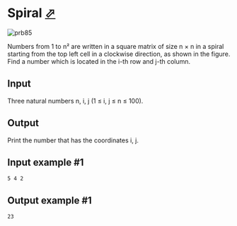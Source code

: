 # Spiral [⬀](https://www.e-olymp.com/en/problems/85)

![prb85](1256099433.JPG)

Numbers from 1 to n² are written in a square matrix of size n × n in a spiral starting from the top left cell in a clockwise direction, as shown in the figure. Find a number which is located in the i-th row and j-th column.

## Input
Three natural numbers n, i, j (1 ≤ i, j ≤ n ≤ 100).

## Output
Print the number that has the coordinates i, j.

## Input example #1
```
5 4 2
```

## Output example #1
```
23
```
